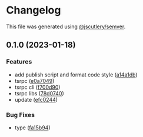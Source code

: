 # Changelog

This file was generated using [@jscutlery/semver](https://github.com/jscutlery/semver).

## 0.1.0 (2023-01-18)


### Features

* add publish script and format code style ([a14a1db](https://github.com/StringKe/tsrpc/commit/a14a1dbcffb8676c0fa49cc180cb0e6ec833e2e6))
* tsrpc ([e0a7049](https://github.com/StringKe/tsrpc/commit/e0a70494692a9f0ab4243086e1ec431e869ec919))
* tsrpc cli ([f700d90](https://github.com/StringKe/tsrpc/commit/f700d90194eae1ddb3a2fc5cd679b8f52a252471))
* tsrpc libs ([78d0740](https://github.com/StringKe/tsrpc/commit/78d0740009435954bcdbdac5527cc38e1709ea1c))
* update ([efc0244](https://github.com/StringKe/tsrpc/commit/efc0244a6a8211a64effa1a570e0bfcd15c0d463))


### Bug Fixes

* type ([fa15b94](https://github.com/StringKe/tsrpc/commit/fa15b9474f2a63e7d04f23bd319570c29812856e))
